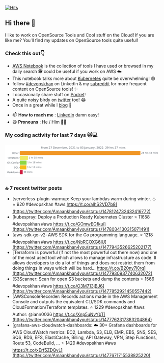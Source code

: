 [![Hits](https://hits.seeyoufarm.com/api/count/incr/badge.svg?url=https%3A%2F%2Fgithub.com%2Fakhan4u%2Fhit-counter&count_bg=%2379C83D&title_bg=%23555555&icon=&icon_color=%23E7E7E7&title=visits&edge_flat=false)](https://hits.seeyoufarm.com)

## Hi there 👋

I like to work on OpenSource Tools and Cool stuff on the Cloud! If you are like me? You'll find my updates on OpenSource tools quite useful!

### Check this out👇

* [AWS Notebook](https://histre.com/public/notebooks/dnllyanu/aws/) is the collection of tools I have used or browsed in my daily search 🕵️ could be useful if you work on AWS ☁️
* This notebook talks more about [Kubernetes](https://histre.com/public/notebooks/6uxdvo3y/kubernetes/) quite be overwhelming! 😅
* follow [#devopskhan](https://www.linkedin.com/feed/hashtag/devopskhan/) on LinkedIn & my [subreddit](https://www.reddit.com/r/devopskhan/) for more frequent content on OpenSource tools! ✨
* I occasionally share stuff on [Pocket](https://getpocket.com/@ej6g8d1dp2829A16a9Tf5d4T6bAMp3d8791rejDe86yem3bm4e14ex4fT4dluk29)!
* A quite noisy birdy on [twitter](https://twitter.com/Amaankhan4you) too! 😂
* Once in a great while I [blog](https://linuxparrot.com/) 😬


- 📫 **How to reach me** : [LinkedIn](https://www.linkedin.com/in/amaan-khan-linux-ninja) damn easy!
- 😄 **Pronouns** : He / Him 🤷‍♂️

### My coding activity for last 7 days 🐱💻

<img src="https://github.com/akhan4u/akhan4u/blob/main/images/stat.svg" alt="Amaan's Wakatime Activity!"/>

### 🔝 7 recent twitter posts
<!-- DEVDOJO:START -->
- [serverless-plugin-warmup: Keep your lambdas warm during winter. ♨
⭐️ 920
#devopskhan #aws
https://t.co/alhS2VD7b8](https://twitter.com/Amaankhan4you/status/1478124732432416772)
- [kubespray: Deploy a Production Ready Kubernetes Cluster
⭐️ 11658
#devopskhan #aws
https://t.co/GOmwEGfkui](https://twitter.com/Amaankhan4you/status/1478034130315071491)
- [aws-sdk-go-v2: AWS SDK for the Go programming language. 
⭐️ 1218
#devopskhan #aws
https://t.co/NbRCOXG6lU](https://twitter.com/Amaankhan4you/status/1477943526625202177)
- [Terraform is powerful &lpar;if not the most powerful out there now&rpar; and one of the most used tool which allows to manage infrastructure as code. It allows developers to do a lot of things and does not restrict them from doing things in ways which will be hard… https://t.co/B20ny7l0rq](https://twitter.com/Amaankhan4you/status/1477930937740632072)
- [S3Scanner: Scan for open S3 buckets and dump the contents
⭐️ 1566
#devopskhan #aws
https://t.co/O3M713jBJ6](https://twitter.com/Amaankhan4you/status/1477852921450557442)
- [AWSConsoleRecorder: Records actions made in the AWS Management Console and outputs the equivalent CLI/SDK commands and CloudFormation/Terraform templates.
⭐️ 1229
#devopskhan #aws
Author: @iann0036
https://t.co/Xnp5uNvYbT](https://twitter.com/Amaankhan4you/status/1477762317383204864)
- [grafana-aws-cloudwatch-dashboards: :cloud: 30+ Grafana dashboards for AWS CloudWatch metrics: EC2, Lambda, S3, ELB, EMR, EBS, SNS, SES, SQS, RDS, EFS, ElastiCache, Billing, API Gateway, VPN, Step Functions, Route 53, CodeBuild, ...
⭐️ 1429
#devopskhan #aws
https://t.co/xErf5ZDQvL](https://twitter.com/Amaankhan4you/status/1477671715538825220)
<!-- DEVDOJO:END -->

<!-- ![Amaan's GitHub stats](https://github-readme-stats.vercel.app/api?username=akhan4u&count_private=true&show_icons=true&hide=contribs) -->

